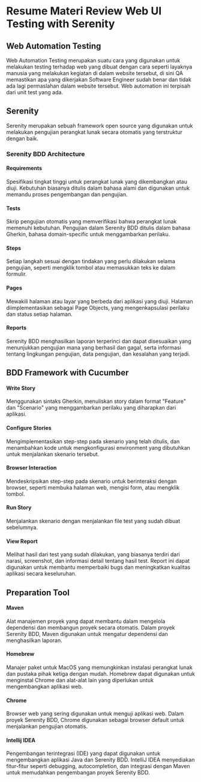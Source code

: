 # Resume Materi Review Web UI Testing with Serenity

## Web Automation Testing

Web Automation Testing merupakan suatu cara yang digunakan untuk melakukan testing terhadap web yang dibuat dengan cara seperti layaknya manusia yang melakukan kegiatan di dalam website tersebut, di sini QA memastikan apa yang dikerjakan Software Engineer sudah benar dan tidak ada lagi permaslahan dalam website tersebut. Web automation ini terpisah dari unit test yang ada.

## Serenity

Serenity merupakan sebuah framework open source yang digunakan untuk melakukan pengujian perangkat lunak secara otomatis yang terstruktur dengan baik.

### Serenity BDD Architecture

#### Requirements
  
  Spesifikasi tingkat tinggi untuk perangkat lunak yang dikembangkan atau diuji. Kebutuhan biasanya ditulis dalam   bahasa alami dan digunakan untuk memandu proses pengembangan dan pengujian.

#### Tests
  
  Skrip pengujian otomatis yang memverifikasi bahwa perangkat lunak memenuhi kebutuhan. Pengujian dalam Serenity     BDD ditulis dalam bahasa Gherkin, bahasa domain-specific untuk menggambarkan perilaku.

#### Steps
  
  Setiap langkah sesuai dengan tindakan yang perlu dilakukan selama pengujian, seperti mengklik tombol atau         memasukkan teks ke dalam formulir.
  
#### Pages
  
  Mewakili halaman atau layar yang berbeda dari aplikasi yang diuji. Halaman diimplementasikan sebagai Page         Objects, yang mengenkapsulasi perilaku dan status setiap halaman.
  
#### Reports
  
  Serenity BDD menghasilkan laporan terperinci dan dapat disesuaikan yang menunjukkan pengujian mana yang berhasil   dan gagal, serta informasi tentang lingkungan pengujian, data pengujian, dan kesalahan yang terjadi. 
  
## BDD Framework with Cucumber

#### Write Story 

  Menggunakan sintaks Gherkin, menuliskan story dalam format "Feature" dan "Scenario" yang menggambarkan perilaku   yang diharapkan dari aplikasi.

#### Configure Stories
  
  Mengimplementasikan step-step pada skenario yang telah ditulis, dan menambahkan kode untuk mengkonfigurasi         environment yang dibutuhkan untuk menjalankan skenario tersebut.

#### Browser Interaction
  
  Mendeskripsikan step-step pada skenario untuk berinteraksi dengan browser, seperti membuka halaman web, mengisi   form, atau mengklik tombol.

#### Run Story
  
  Menjalankan skenario dengan menjalankan file test yang sudah dibuat sebelumnya.

#### View Report
  
  Melihat hasil dari test yang sudah dilakukan, yang biasanya terdiri dari narasi, screenshot, dan informasi         detail tentang hasil test. Report ini dapat digunakan untuk membantu memperbaiki bugs dan meningkatkan kualitas   aplikasi secara keseluruhan.

## Preparation Tool

#### Maven
  
  Alat manajemen proyek yang dapat membantu dalam mengelola dependensi dan membangun proyek secara otomatis. Dalam   proyek Serenity BDD, Maven digunakan untuk mengatur dependensi dan menghasilkan laporan.
  
#### Homebrew
  
  Manajer paket untuk MacOS yang memungkinkan instalasi perangkat lunak dan pustaka pihak ketiga dengan mudah.       Homebrew dapat digunakan untuk menginstal Chrome dan alat-alat lain yang diperlukan untuk mengembangkan aplikasi   web.

#### Chrome
  
  Browser web yang sering digunakan untuk menguji aplikasi web. Dalam proyek Serenity BDD, Chrome digunakan         sebagai browser default untuk menjalankan pengujian otomatis.

#### Intellij IDEA
  
  Pengembangan terintegrasi (IDE) yang dapat digunakan untuk mengembangkan aplikasi Java dan Serenity BDD.           IntelliJ IDEA menyediakan fitur-fitur seperti debugging, autocompletion, dan integrasi dengan Maven untuk         memudahkan pengembangan proyek Serenity BDD.